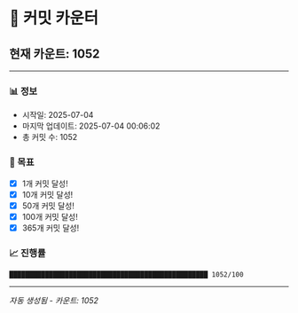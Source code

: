 # 🔢 커밋 카운터

## 현재 카운트: 1052

---

### 📊 정보
- 시작일: 2025-07-04
- 마지막 업데이트: 2025-07-04 00:06:02
- 총 커밋 수: 1052

### 🎯 목표
- [x] 1개 커밋 달성!
- [x] 10개 커밋 달성!
- [x] 50개 커밋 달성!
- [x] 100개 커밋 달성!
- [x] 365개 커밋 달성!

### 📈 진행률
```
██████████████████████████████████████████████████ 1052/100
```

---
*자동 생성됨 - 카운트: 1052*

